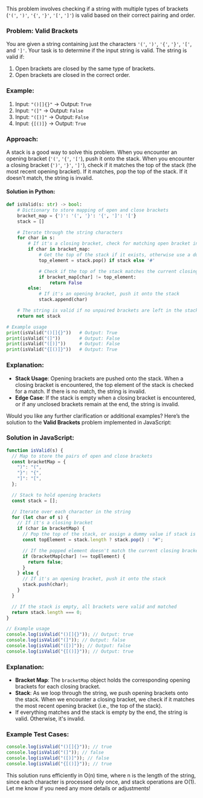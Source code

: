 This problem involves checking if a string with multiple types of brackets (`'('`, `')'`, `'{'`, `'}'`, `'['`, `']'`) is valid based on their correct pairing and order.

### Problem: **Valid Brackets**

You are given a string containing just the characters `'('`, `')'`, `'{'`, `'}'`, `'['`, and `']'`. Your task is to determine if the input string is valid. The string is valid if:

1. Open brackets are closed by the same type of brackets.
2. Open brackets are closed in the correct order.

### Example:

1. Input: `"()[]{}"` → Output: `True`
2. Input: `"(]"` → Output: `False`
3. Input: `"([)]"` → Output: `False`
4. Input: `{[()]}` → Output: `True`

### Approach:

A stack is a good way to solve this problem. When you encounter an opening bracket (`'('`, `'{'`, `'['`), push it onto the stack. When you encounter a closing bracket (`')'`, `'}'`, `']'`), check if it matches the top of the stack (the most recent opening bracket). If it matches, pop the top of the stack. If it doesn't match, the string is invalid.

#### Solution in Python:

```python
def isValid(s: str) -> bool:
    # Dictionary to store mapping of open and close brackets
    bracket_map = {')': '(', '}': '{', ']': '['}
    stack = []

    # Iterate through the string characters
    for char in s:
        # If it's a closing bracket, check for matching open bracket in stack
        if char in bracket_map:
            # Get the top of the stack if it exists, otherwise use a dummy value
            top_element = stack.pop() if stack else '#'

            # Check if the top of the stack matches the current closing bracket
            if bracket_map[char] != top_element:
                return False
        else:
            # If it's an opening bracket, push it onto the stack
            stack.append(char)

    # The string is valid if no unpaired brackets are left in the stack
    return not stack

# Example usage
print(isValid("()[]{}"))   # Output: True
print(isValid("(]"))       # Output: False
print(isValid("([)]"))     # Output: False
print(isValid("{[()]}"))   # Output: True
```

### Explanation:

- **Stack Usage**: Opening brackets are pushed onto the stack. When a closing bracket is encountered, the top element of the stack is checked for a match. If there is no match, the string is invalid.
- **Edge Case**: If the stack is empty when a closing bracket is encountered, or if any unclosed brackets remain at the end, the string is invalid.

Would you like any further clarification or additional examples?
Here’s the solution to the **Valid Brackets** problem implemented in JavaScript:

### Solution in JavaScript:

```javascript
function isValid(s) {
  // Map to store the pairs of open and close brackets
  const bracketMap = {
    ")": "(",
    "}": "{",
    "]": "[",
  };

  // Stack to hold opening brackets
  const stack = [];

  // Iterate over each character in the string
  for (let char of s) {
    // If it's a closing bracket
    if (char in bracketMap) {
      // Pop the top of the stack, or assign a dummy value if stack is empty
      const topElement = stack.length ? stack.pop() : "#";

      // If the popped element doesn't match the current closing bracket
      if (bracketMap[char] !== topElement) {
        return false;
      }
    } else {
      // If it's an opening bracket, push it onto the stack
      stack.push(char);
    }
  }

  // If the stack is empty, all brackets were valid and matched
  return stack.length === 0;
}

// Example usage
console.log(isValid("()[]{}")); // Output: true
console.log(isValid("(]")); // Output: false
console.log(isValid("([)]")); // Output: false
console.log(isValid("{[()]}")); // Output: true
```

### Explanation:

- **Bracket Map**: The `bracketMap` object holds the corresponding opening brackets for each closing bracket.
- **Stack**: As we loop through the string, we push opening brackets onto the stack. When we encounter a closing bracket, we check if it matches the most recent opening bracket (i.e., the top of the stack).
- If everything matches and the stack is empty by the end, the string is valid. Otherwise, it's invalid.

### Example Test Cases:

```javascript
console.log(isValid("()[]{}")); // true
console.log(isValid("(]")); // false
console.log(isValid("([)]")); // false
console.log(isValid("{[()]}")); // true
```

This solution runs efficiently in O(n) time, where n is the length of the string, since each character is processed only once, and stack operations are O(1). Let me know if you need any more details or adjustments!
